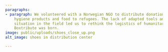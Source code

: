```yaml
---
paragraphs:
- paragraph: We volunteered with a Norwegian NGO to distribute donations such as clothes,
    hygiene products and food to refugees. The lack of adapted tools and the chaotic
    situation in the field led us to rethink the logistics of humanitarian associations,
    Boxtribute was born.
image: public/uploads/shoes_close_up.png
alt_image: shoes in distribution center

---
```

